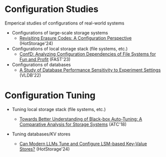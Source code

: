 # Configuration Studies  
Emperical studies of configurations of real-world systems

- Configurations of large-scale storage systems
    - [Revisiting Erasure Codes: A Configuration Perspective](https://dl.acm.org/doi/10.1145/3655038.3665951) (HotStorage'24)
- Configurations of local storage stack (file systems, etc.)
    - [ConfD: Analyzing Configuration Dependencies of File Systems for Fun and Profit](https://www.usenix.org/system/files/fast23-mahmud.pdf) (FAST'23)
- Configurations of databases
    - [A Study of Database Performance Sensitivity to Experiment Settings](https://www.vldb.org/pvldb/vol15/p1439-wang.pdf) (VLDB'22)

# Configuration Tuning  

- Tuning local storage stack (file systems, etc.)
    - [Towards Better Understanding of Black-box Auto-Tuning: A Comparative Analysis for Storage Systems](https://www.usenix.org/system/files/conference/atc18/atc18-cao.pdf) (ATC'18)
 
- Tuning databases/KV stores 
    - [Can Modern LLMs Tune and Configure LSM-based Key-Value Stores?](https://dl.acm.org/doi/pdf/10.1145/3655038.3665954) (HotStorage'24)


